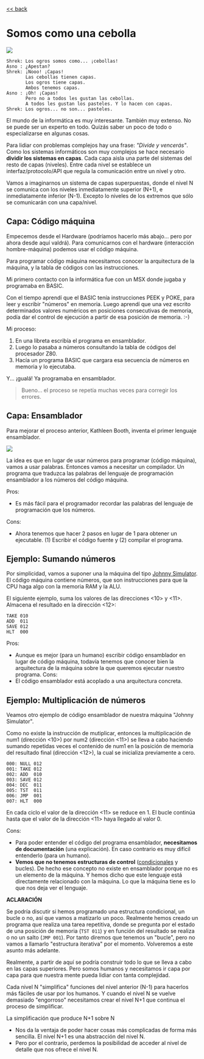 [<< back](README.md)

# Somos como una cebolla

![](https://static1.srcdn.com/wordpress/wp-content/uploads/2018/07/Shrek-and-Donkey.jpg)

```
Shrek: Los ogros somos como... ¡cebollas!
Asno : ¿Apestan?
Shrek: ¡Nooo! ¡Capas!
       Las cebollas tienen capas.
       Los ogros tiene capas.
       Ambos tenemos capas.
Asno : ¡Oh! ¡Capas!
       Pero no a todos les gustan las cebollas.
       A todos les gustan los pasteles. Y lo hacen con capas.
Shrek: Los ogros... no son... pasteles.
```

El mundo de la informática es muy interesante. También muy extenso. No se puede ser un experto en todo. Quizás saber un poco de todo o especializarse en algunas cosas.

Para lidiar con problemas complejos hay una frase: _"Divide y vencerás"_. Como los sistemas informáticos son muy complejos se hace necesario **dividir los sistemas en capas**. Cada capa aisla una parte del sistemas del resto de capas (niveles). Entre cada nivel se establece un interfaz/protocolo/API que regula la comunicación entre un nivel y otro.

Vamos a imaginarnos un sistema de capas superpuestas, donde el nivel N se comunica con los niveles inmediatamente superior (N+1), e inmediatamente inferior (N-1). Excepto lo niveles de los extremos que sólo se comunicarán con una capa/nivel.

## Capa: Código máquina

Empecemos desde el Hardware (podríamos hacerlo más abajo... pero por ahora desde aquí valdrá). Para comunicarnos con el hardware (interacción hombre-máquina) podemos usar el código máquina.

Para programar código máquina necesitamos conocer la arquitectura de la máquina, y la tabla de códigos con las instrucciones.

Mi primero contacto con la informática fue con un MSX donde jugaba y programaba en BASIC.

Con el tiempo aprendí que el BASIC tenía instrucciones PEEK y POKE, para leer y escribir "números" en memoria. Luego aprendí que una vez escrito determinados valores numéricos en posiciones consecutivas de memoria, podía dar el control de ejecución a partir de esa posición de memoria. :-)

Mi proceso:
1. En una libreta escribía el programa en ensamblador.
1. Luego lo pasaba a números consultando la tabla de códigos del procesador Z80.
1. Hacía un programa BASIC que cargara esa secuencia de números en memoria y lo ejecutaba.

Y... ¡gualá! Ya programaba en ensamblador.

> Bueno... el proceso se repetía muchas veces para corregir los errores.

## Capa: Ensamblador

Para mejorar el proceso anterior, Kathleen Booth, inventa el primer lenguaje ensamblador.

![](https://img.microsiervos.com/images2022/KathleenBooth.jpg)

La idea es que en lugar de usar números para programar (código máquina), vamos a usar palabras. Entonces vamos a necesitar un compilador. Un programa que traduzca las palabras del lenguaje de programación ensamblador a los números del código máquina.

Pros:
* Es más fácil para el programador recordar las palabras del lenguaje de programación que los números.

Cons:
* Ahora tenemos que hacer 2 pasos en lugar de 1 para obtener un ejecutable. (1) Escribir el código fuente y (2) compilar el programa.

## Ejemplo: Sumando números

Por simplicidad, vamos a suponer una la máquina del tipo [Johnny Simulator](https://github.com/dvarrui/johnny-simulator-es). El código máquina contiene números, que son instrucciones para que la CPU haga algo con la memoria RAM y la ALU.

El siguiente ejemplo,  suma los valores de las direcciones <10> y <11>. Almacena el resultado en la dirección <12>:
```
TAKE 010
ADD  011
SAVE 012
HLT  000
```

Pros:
* Aunque es mejor (para un humano) escribir código ensamblador en lugar de código máquina, todavía tenemos que conocer bien la arquitectura de la máquina sobre la que queremos ejecutar nuestro programa.
Cons:
* El código ensamblador está acoplado a una arquitectura concreta.

## Ejemplo: Multiplicación de números

Veamos otro ejemplo de código ensamblador de nuestra máquina "Johnny Simulator".

Como no existe la instrucción de mutiplicar, entonces la multiplicación de num1 (dirección <10>) por num2 (dirección <11>) se lleva a cabo haciendo sumando repetidas veces el contenido de num1 en la posición de memoria del resultado final (dirección <12>), la cual se inicializa previamente a cero.

```
000: NULL 012
001: TAKE 012
002: ADD  010
003: SAVE 012
004: DEC  011
005: TST  011
006: JMP  001
007: HLT  000
```

En cada ciclo el valor de la dirección <11> se reduce en 1. El bucle continúa hasta que el valor de la dirección <11> haya llegado al valor 0.

Cons:
* Para poder entender el código del programa ensamblador, **necesitamos de documentación** (una explicación). En caso contrario es muy difícil entenderlo (para un humano).
* **Vemos que no tenemos estructuras de control** ([condicionales](https://es.wikipedia.org/wiki/Sentencia_condicional) y bucles). De hecho ese concepto no existe en ensamblador porque no es un elemento de la máquina. Y hemos dicho que este lenguaje está directamente relacionado con la máquina. Lo que la máquina tiene es lo que nos deja ver el lenguaje.

**ACLARACIÓN**

Se podría discutir si hemos programado una estructura condicional, un bucle o no, así que vamos a matizarlo un poco. Realmente hemos creado un programa que realiza una tarea repetitiva, donde se pregunta por el estado de una posición de memoria (`TST 011`) y en función del resultado se realiza o no un salto (`JMP 001`). Por tanto diremos que tenemos un "bucle", pero no vamos a llamarlo "estructura iterativa" por el momento. Volveremos a este asunto más adelante.

Realmente, a partir de aquí se podría construir todo lo que se lleva a cabo en las capas superiores. Pero somos humanos y necesitamos ir capa por capa para que nuestra mente pueda lidiar con tanta complejidad.

Cada nivel N "simplifica" funciones del nivel anterior (N-1) para hacerlos más fáciles de usar por los humanos. Y cuando el nivel N se vuelve demasiado "engorroso" necesitamos crear el nivel N+1 que continua el proceso de simplificar.

La simplificación que produce N+1 sobre N
* Nos da la ventaja de poder hacer cosas más complicadas de forma más sencilla. El nivel N+1 es una abstracción del nivel N.
* Pero por el contrario, perdemos la posibilidad de acceder al nivel de detalle que nos ofrece el nivel N.
